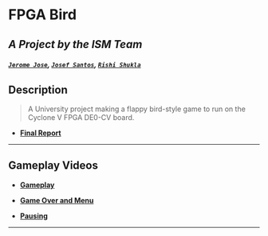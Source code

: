 # FPGA Bird
## <i>A Project by the ISM Team</i>
##### [`Jerome Jose`](https://github.com/jjos425), [`Josef Santos`](https://github.com/JayJsan), [`Rishi Shukla`](https://github.com/rish-shuk)

## Description
> A University project making a flappy bird-style game to run on the Cyclone V FPGA DE0-CV board.

- [**Final Report**](https://docs.google.com/document/d/1gLAatsa7tKLbkAuwO3-jLxfVgSpaTzngN_q0Cc00LZI/edit?usp=sharing)

---

## Gameplay Videos

- [**Gameplay**](https://www.youtube.com/watch?v=UWsk4CXabKE)

- [**Game Over and Menu**](https://www.youtube.com/watch?v=Xq7qs65H7x4)

- [**Pausing**](https://www.youtube.com/watch?v=l2Set6OO8m4)

---

